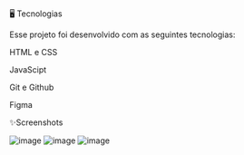 🖥️ Tecnologias

Esse projeto foi desenvolvido com as seguintes tecnologias:

HTML e CSS

JavaScipt

Git e Github

Figma

✨Screenshots

![image](https://github.com/user-attachments/assets/5e59f944-080c-47cb-ae0d-afffaae020b8)
![image](https://github.com/user-attachments/assets/9de4848e-587e-48ef-9852-3797ef2d8784)
![image](https://github.com/user-attachments/assets/134401b9-e333-4ff3-9dfb-3d6f13582287)

